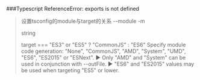 ###Typescript ReferenceError: exports is not defined

> 设置tsconfig的module与target的关系
> --module -m
>
> string
>
> target === "ES3" or "ES5" ? "CommonJS" : "ES6"
> Specify module code generation: "None", "CommonJS", "AMD", "System", "UMD", "ES6", "ES2015" or "ESNext". ► Only "AMD" and "System" can be used in conjunction with --outFile. ► "ES6" and "ES2015" values may be used when targeting "ES5" or lower.
